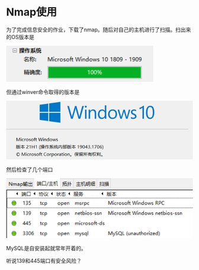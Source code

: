 # Nmap使用

为了完成信息安全的作业，下载了nmap。随后对自己的主机进行了扫描。扫出来的OS版本是

![image-20220521151325653](assets/images/image-20220521151325653.png)

但通过winver命令取得的版本是

![image-20220521151359992](assets\images\image-20220521151359992.png)



然后检查了几个端口

![image-20220521151438824](assets\images\image-20220521151438824.png)

MySQL是自安装起就常年开着的。

听说139和445端口有安全风险？

